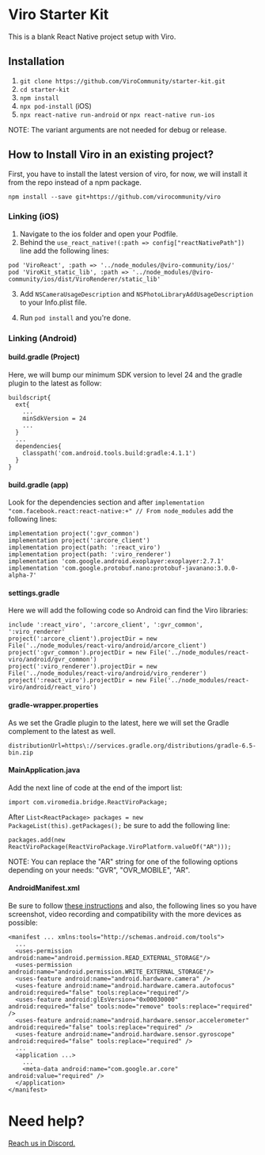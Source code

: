 # Viro Starter Kit

This is a blank React Native project setup with Viro.

## Installation

1. `git clone https://github.com/ViroCommunity/starter-kit.git`
2. `cd starter-kit`
3. `npm install`
4. `npx pod-install` (iOS)
5. `npx react-native run-android` or `npx react-native run-ios`

NOTE: The variant arguments are not needed for debug or release.

## How to Install Viro in an existing project?

First, you have to install the latest version of viro, for now, we will install it from the repo instead of a npm package.

`npm install --save git+https://github.com/virocommunity/viro`

### Linking (iOS)

1. Navigate to the ios folder and open your Podfile.
2. Behind the `use_react_native!(:path => config["reactNativePath"])` line add the following lines:

```
pod 'ViroReact', :path => '../node_modules/@viro-community/ios/'
pod 'ViroKit_static_lib', :path => '../node_modules/@viro-community/ios/dist/ViroRenderer/static_lib'
```

3. Add `NSCameraUsageDescription` and `NSPhotoLibraryAddUsageDescription` to your Info.plist file.

4. Run `pod install` and you're done.

### Linking (Android)
#### build.gradle (Project)
Here, we will bump our minimum SDK version to level 24 and the gradle plugin to the latest as follow:
```
buildscript{
  ext{
    ...
    minSdkVersion = 24
    ...
  }
  ...
  dependencies{
    classpath('com.android.tools.build:gradle:4.1.1')
  }
}
```

#### build.gradle (app)
Look for the dependencies section and after `implementation "com.facebook.react:react-native:+" // From node_modules` add the following lines:

```
implementation project(':gvr_common')
implementation project(':arcore_client')
implementation project(path: ':react_viro')
implementation project(path: ':viro_renderer')
implementation 'com.google.android.exoplayer:exoplayer:2.7.1'
implementation 'com.google.protobuf.nano:protobuf-javanano:3.0.0-alpha-7'
```

#### settings.gradle
Here we will add the following code so Android can find the Viro libraries:

```
include ':react_viro', ':arcore_client', ':gvr_common', ':viro_renderer'
project(':arcore_client').projectDir = new File('../node_modules/react-viro/android/arcore_client')
project(':gvr_common').projectDir = new File('../node_modules/react-viro/android/gvr_common')
project(':viro_renderer').projectDir = new File('../node_modules/react-viro/android/viro_renderer')
project(':react_viro').projectDir = new File('../node_modules/react-viro/android/react_viro')
```

#### gradle-wrapper.properties
As we set the Gradle plugin to the latest, here we will set the Gradle complement to the latest as well.

`distributionUrl=https\://services.gradle.org/distributions/gradle-6.5-bin.zip`

#### MainApplication.java
Add the next line of code at the end of the import list:

`import com.viromedia.bridge.ReactViroPackage;`

After `List<ReactPackage> packages = new PackageList(this).getPackages();` be sure to add the following line:

`packages.add(new ReactViroPackage(ReactViroPackage.ViroPlatform.valueOf("AR")));`

NOTE: You can replace the "AR" string for one of the following options depending on your needs:
"GVR", "OVR_MOBILE", "AR".

#### AndroidManifest.xml
Be sure to follow [these instructions](https://docs.viromedia.com/docs/integrating-existing-projects-android#updating-your-androidmanifestxml) and also, the following lines so you have screenshot, video recording and compatibility with the more devices as possible:

```
<manifest ... xmlns:tools="http://schemas.android.com/tools">
  ...
  <uses-permission android:name="android.permission.READ_EXTERNAL_STORAGE"/>
  <uses-permission android:name="android.permission.WRITE_EXTERNAL_STORAGE"/>
  <uses-feature android:name="android.hardware.camera" />
  <uses-feature android:name="android.hardware.camera.autofocus" android:required="false" tools:replace="required"/>
  <uses-feature android:glEsVersion="0x00030000" android:required="false" tools:node="remove" tools:replace="required" />
  <uses-feature android:name="android.hardware.sensor.accelerometer" android:required="false" tools:replace="required" />
  <uses-feature android:name="android.hardware.sensor.gyroscope" android:required="false" tools:replace="required" />
  ...
  <application ...>
    ...
    <meta-data android:name="com.google.ar.core" android:value="required" />
  </application>
</manifest>
```

# Need help?
[Reach us in Discord.](https://discord.gg/YfxDBGTxvG)
